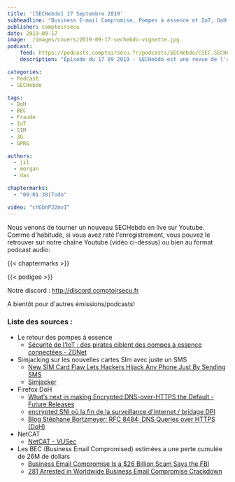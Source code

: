 ```yaml
---
title: '[SECHebdo] 17 Septembre 2019'
subheadline: "Business E-mail Compromise, Pompes à essence et IoT, DoH, SIM-jacking, Vuln NetCAT, etc."
publisher: comptoirsecu
date: 2019-09-17
image:  /images/covers/2019-09-17-sechebdo-vignette.jpg
podcast:
    feed: https://podcasts.comptoirsecu.fr/podcasts/SECHebdo/CSEC.SECHebdo.2019-09-17.m4a
    description: "Épisode du 17 09 2019 - SECHebdo est une revue de l'actualité cybersécurité réalisée en live sur Youtube, généralement le mardi soir."

categories:
 - Podcast
 - SECHebdo

tags:
 - DoH
 - BEC
 - Fraude
 - IoT
 - SIM
 - 3G
 - GPRS

authors:
  - jil
  - morgan
  - das

chaptermarks:
  - "00:01:30|Todo"

video: "chGbhPJ2mvI"
---
```


Nous venons de tourner un nouveau SECHebdo en live sur Youtube. Comme d'habitude, si vous avez raté l'enregistrement, vous pouvez le retrouver sur notre chaîne Youtube (vidéo ci-dessus) ou bien au format podcast audio:

{{< chaptermarks >}}

{{< podigee >}}

Notre discord : <http://discord.comptoirsecu.fr>

A bientôt pour d'autres émissions/podcasts!

### Liste des sources :

*  Le retour des pompes à essence
	* [Sécurité de l'IoT : des pirates ciblent des pompes à essence connectées - ZDNet](https://www.zdnet.fr/actualites/securite-de-l-iot-des-pirates-ciblent-des-pompes-a-essence-connectees-39890455.htm)
*  Simjacking sur les nouvelles cartes SIm avec juste un SMS
	* [New SIM Card Flaw Lets Hackers Hijack Any Phone Just By Sending SMS](https://thehackernews.com/2019/09/simjacker-mobile-hacking.html)
	* [Simjacker](https://simjacker.com/)
*  Firefox DoH
	* [What’s next in making Encrypted DNS-over-HTTPS the Default - Future Releases](https://blog.mozilla.org/futurereleases/2019/09/06/whats-next-in-making-dns-over-https-the-default/)
	* [encrypted SNI où la fin de la surveillance d'internet / bridage DPI](https://lafibre.info/cryptographie/encrypted-sni/)
	* [Blog Stéphane Bortzmeyer: RFC 8484: DNS Queries over HTTPS (DoH)](https://www.bortzmeyer.org/8484.html)
*  NetCAT
	* [NetCAT - VUSec](https://www.vusec.net/projects/netcat/)
*  Les BEC (Business Email Compromised) estimées a une perte cumulée de 26M de dollars
	* [Business Email Compromise Is a $26 Billion Scam Says the FBI](https://www.bleepingcomputer.com/news/security/business-email-compromise-is-a-26-billion-scam-says-the-fbi/)
	* [281 Arrested in Worldwide Business Email Compromise Crackdown](https://www.bleepingcomputer.com/news/security/281-arrested-in-worldwide-business-email-compromise-crackdown/)
